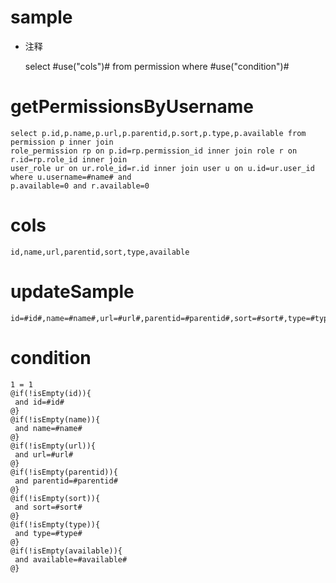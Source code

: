 sample
===
* 注释

	select #use("cols")# from permission  where  #use("condition")#

getPermissionsByUsername
===
    select p.id,p.name,p.url,p.parentid,p.sort,p.type,p.available from permission p inner join  
    role_permission rp on p.id=rp.permission_id inner join role r on r.id=rp.role_id inner join 
    user_role ur on ur.role_id=r.id inner join user u on u.id=ur.user_id  where u.username=#name# and  
    p.available=0 and r.available=0

cols
===
	id,name,url,parentid,sort,type,available

updateSample
===
	
	id=#id#,name=#name#,url=#url#,parentid=#parentid#,sort=#sort#,type=#type#,available=#available#

condition
===

	1 = 1  
	@if(!isEmpty(id)){
	 and id=#id#
	@}
	@if(!isEmpty(name)){
	 and name=#name#
	@}
	@if(!isEmpty(url)){
	 and url=#url#
	@}
	@if(!isEmpty(parentid)){
	 and parentid=#parentid#
	@}
	@if(!isEmpty(sort)){
	 and sort=#sort#
	@}
	@if(!isEmpty(type)){
	 and type=#type#
	@}
	@if(!isEmpty(available)){
	 and available=#available#
	@}
	
	
